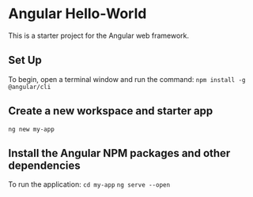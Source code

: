 # Angular Hello-World
This is a starter project for the Angular web framework. 

## Set Up
To begin, open a terminal window and run the command:
`npm install -g @angular/cli`

## Create a new workspace and starter app
`ng new my-app`

## Install the Angular NPM packages and other dependencies 
To run the application:
`cd my-app`
`ng serve --open`

